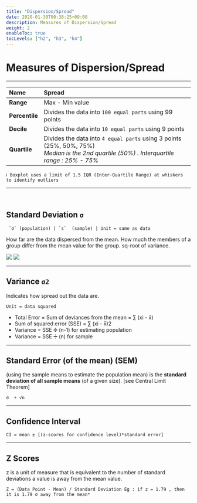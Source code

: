 ```yaml
---
title: "Dispersion/Spread"
date: 2020-01-30T00:38:25+09:00
description: Measures of Dispersion/Spread
weight: 2
enableToc: true
tocLevels: ["h2", "h3", "h4"]
---
```


# Measures of Dispersion/Spread
---


|Name | Spread |
|:---|:---|
| **Range** | Max - Min value |
| **Percentile** | Divides the data into `100 equal parts` using 99 points |
| **Decile** | Divides the data into `10 equal parts` using 9 points |
| **Quartile** | Divides the data into `4 equal parts` using 3 points (25%, 50%, 75%)  &nbsp; <br> *Median is the 2nd quartile (50%) . Interquartile range : 25% - 75%* |



```
ℹ Boxplot uses a limit of 1.5 IQR (Inter-Quartile Range) at whiskers to identify outliers
```

---

&nbsp;


## Standard Deviation `σ`

```
 `σ` (population) | `s`  (sample) | Unit = same as data
```

How far are the data dispersed from the mean. How much the members of a group differ from the mean value for the group. sq-root of variance.

![](https://lh6.googleusercontent.com/vrNBhcqa4xn6GtU-0LmBDVuRKosSxe3NHnW1FM758FgYzPNnzP0jukINbQft_N73lmRAK9-F5xq4kjozpG_D5QRZf_06vBzcFqgpvnwta2pMs5OfiZluT-ozTHESyLuZvsnOgCyv)  ![](https://lh5.googleusercontent.com/UKkCzyH5GaYB00yOLoq4D0qcRQN00_qvqV49FGa7qLCKMLN5Hs54urW_9iqCs28yAWGxnlcdbCsqnsAMe_szaDBeAVJUqEUvn3D09-VYjGtfybpSd4GX5VrUG4a5sLPau2g85Zmj)

---



## Variance `σ2`

Indicates how spread out the data are.
```
Unit = data squared
```

- Total Error = Sum of deviances from the mean = ∑ (xi - x̄)
- Sum of squared error (SSE) = ∑ (xi - x̄)2
- Variance = SSE ➗ (n-1) for estimating population
- Variance = SSE ➗ (n)  for sample

---



## Standard Error (of the mean) (SEM)

(using the sample means to estimate the population mean) is the **standard deviation of all sample means** (of a given size). [see Central Limit Theorem]

```
σ  ÷ √n
```

---



## Confidence Interval

```
CI = mean ± [(z-scores for confidence level)*standard error]
```

---



## Z Scores

z is a unit of measure that is equivalent to the number of standard deviations a value is away from the mean value.  

```
Z = (Data Point - Mean) / Standard Deviation Eg : if z = 1.79 , then it is 1.79 σ away from the mean*
```
